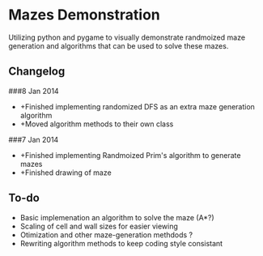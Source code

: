 Mazes Demonstration
====================
Utilizing python and pygame to visually demonstrate randmoized maze generation and algorithms that can be used to solve these mazes.

Changelog
-----------
###8 Jan 2014
* +Finished implementing randomized DFS as an extra maze generation algorithm
* +Moved algorithm methods to their own class

###7 Jan 2014
* +Finished implementing Randmoized Prim's algorithm to generate mazes
* +Finished drawing of maze

To-do
-----------
* Basic implemenation an algorithm to solve the maze (A*?)
* Scaling of cell and wall sizes for easier viewing
* Otimization and other maze-generation methdods ?
* Rewriting algorithm methods to keep coding style consistant

